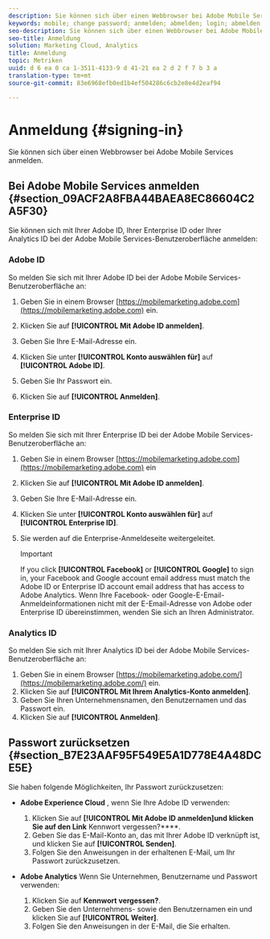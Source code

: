 ```yaml
---
description: Sie können sich über einen Webbrowser bei Adobe Mobile Services anmelden.
keywords: mobile; change password; anmelden; abmelden; login; abmelden; anmelden; sign
seo-description: Sie können sich über einen Webbrowser bei Adobe Mobile Services anmelden.
seo-title: Anmeldung
solution: Marketing Cloud, Analytics
title: Anmeldung
topic: Metriken
uuid: d 6 ea 0 ca 1-3511-4133-9 d 41-21 ea 2 d 2 f 7 b 3 a
translation-type: tm+mt
source-git-commit: 83e6968efb0ed1b4ef504286c6cb2e8e4d2eaf94

---
```



# Anmeldung {#signing-in}

Sie können sich über einen Webbrowser bei Adobe Mobile Services anmelden.

## Bei Adobe Mobile Services anmelden {#section_09ACF2A8FBA44BAEA8EC86604C2A5F30}

Sie können sich mit Ihrer Adobe ID, Ihrer Enterprise ID oder Ihrer Analytics ID bei der Adobe Mobile Services-Benutzeroberfläche anmelden:

### Adobe ID

So melden Sie sich mit Ihrer Adobe ID bei der Adobe Mobile Services-Benutzeroberfläche an:

1. Geben Sie in einem Browser [https://mobilemarketing.adobe.com](https://mobilemarketing.adobe.com) ein.
1. Klicken Sie auf **[!UICONTROL Mit Adobe ID anmelden]**.
1. Geben Sie Ihre E-Mail-Adresse ein.
1. Klicken Sie unter **[!UICONTROL Konto auswählen für]** auf **[!UICONTROL Adobe ID]**.

1. Geben Sie Ihr Passwort ein.
1. Klicken Sie auf **[!UICONTROL Anmelden]**.


### Enterprise ID

So melden Sie sich mit Ihrer Enterprise ID bei der Adobe Mobile Services-Benutzeroberfläche an:

1. Geben Sie in einem Browser [https://mobilemarketing.adobe.com](https://mobilemarketing.adobe.com) ein
1. Klicken Sie auf **[!UICONTROL Mit Adobe ID anmelden]**.
1. Geben Sie Ihre E-Mail-Adresse ein.
1. Klicken Sie unter **[!UICONTROL Konto auswählen für]** auf **[!UICONTROL Enterprise ID]**.

1. Sie werden auf die Enterprise-Anmeldeseite weitergeleitet.

   >[!IMPORTANT]
   >
   >If you click **[!UICONTROL Facebook]** or **[!UICONTROL Google]** to sign in, your Facebook and Google account email address must match the Adobe ID or Enterprise ID account email address that has access to Adobe Analytics. Wenn Ihre Facebook- oder Google-E-Email-Anmeldeinformationen nicht mit der E-Email-Adresse von Adobe oder Enterprise ID übereinstimmen, wenden Sie sich an Ihren Administrator.

### Analytics ID

So melden Sie sich mit Ihrer Analytics ID bei der Adobe Mobile Services-Benutzeroberfläche an:

1. Geben Sie in einem Browser [https://mobilemarketing.adobe.com/](https://mobilemarketing.adobe.com/) ein.
1. Klicken Sie auf **[!UICONTROL Mit Ihrem Analytics-Konto anmelden]**.
1. Geben Sie Ihren Unternehmensnamen, den Benutzernamen und das Passwort ein.
1. Klicken Sie auf **[!UICONTROL Anmelden]**.

## Passwort zurücksetzen {#section_B7E23AAF95F549E5A1D778E4A48DCE5E}

Sie haben folgende Möglichkeiten, Ihr Passwort zurückzusetzen:

* **Adobe Experience Cloud** , wenn Sie Ihre Adobe ID verwenden:

   1. Klicken Sie auf **[!UICONTROL Mit Adobe ID anmelden]und klicken Sie auf den Link** Kennwort vergessen?****.
   1. Geben Sie das E-Mail-Konto an, das mit Ihrer Adobe ID verknüpft ist, und klicken Sie auf **[!UICONTROL Senden]**.
   1. Folgen Sie den Anweisungen in der erhaltenen E-Mail, um Ihr Passwort zurückzusetzen.

* **Adobe Analytics** Wenn Sie Unternehmen, Benutzername und Passwort verwenden:

   1. Klicken Sie auf **Kennwort vergessen?**.
   1. Geben Sie den Unternehmens- sowie den Benutzernamen ein und klicken Sie auf **[!UICONTROL Weiter]**.
   1. Folgen Sie den Anweisungen in der E-Mail, die Sie erhalten.
